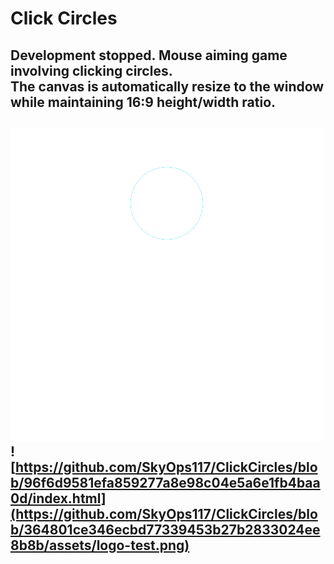 # Click Circles
Development stopped.
Mouse aiming game involving clicking circles.<br> The canvas is automatically resize to the window while maintaining 16:9 height/width ratio.
---
![](https://github.com/SkyOps117/ClickCircles/blob/96f6d9581efa859277a8e98c04e5a6e1fb4baa0d/assets/loader.svg)
![https://github.com/SkyOps117/ClickCircles/blob/96f6d9581efa859277a8e98c04e5a6e1fb4baa0d/index.html](https://github.com/SkyOps117/ClickCircles/blob/364801ce346ecbd77339453b27b2833024ee8b8b/assets/logo-test.png)
---
